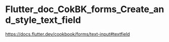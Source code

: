 # Flutter_doc_CokBK_forms_Create_and_style_text_field
 https://docs.flutter.dev/cookbook/forms/text-input#textfield

